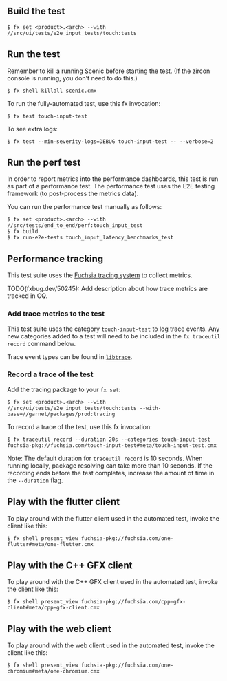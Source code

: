 ## Build the test

```shell
$ fx set <product>.<arch> --with //src/ui/tests/e2e_input_tests/touch:tests
```

## Run the test

Remember to kill a running Scenic before starting the test. (If the zircon
console is running, you don't need to do this.)

```shell
$ fx shell killall scenic.cmx
```

To run the fully-automated test, use this fx invocation:

```shell
$ fx test touch-input-test
```

To see extra logs:

```shell
$ fx test --min-severity-logs=DEBUG touch-input-test -- --verbose=2
```

## Run the perf test

In order to report metrics into the performance dashboards, this test is
run as part of a performance test. The performance test uses the E2E
testing framework (to post-process the metrics data).

You can run the performance test manually as follows:

```shell
$ fx set <product>.<arch> --with //src/tests/end_to_end/perf:touch_input_test
$ fx build
$ fx run-e2e-tests touch_input_latency_benchmarks_test
```

## Performance tracking

This test suite uses the
[Fuchsia tracing system](https://fuchsia.dev/fuchsia-src/concepts/tracing) to
collect metrics.

TODO(fxbug.dev/50245): Add description about how trace metrics are tracked in CQ.

### Add trace metrics to the test

This test suite uses the category `touch-input-test` to log trace events. Any
new categories added to a test will need to be included in the `fx traceutil
record` command below.

Trace event types can be found in
[`libtrace`](//zircon/system/ulib/trace/include/lib/trace/event.h).

### Record a trace of the test

Add the tracing package to your `fx set`:

```shell
$ fx set <product>.<arch> --with //src/ui/tests/e2e_input_tests/touch:tests --with-base=//garnet/packages/prod:tracing
```

To record a trace of the test, use this fx invocation:

```shell
$ fx traceutil record --duration 20s --categories touch-input-test fuchsia-pkg://fuchsia.com/touch-input-test#meta/touch-input-test.cmx
```

Note: The default duration for `traceutil record` is 10 seconds. When running
locally, package resolving can take more than 10 seconds. If the recording ends
before the test completes, increase the amount of time in the `--duration` flag.

## Play with the flutter client

To play around with the flutter client used in the automated test, invoke the
client like this:

```shell
$ fx shell present_view fuchsia-pkg://fuchsia.com/one-flutter#meta/one-flutter.cmx
```

## Play with the C++ GFX client

To play around with the C++ GFX client used in the automated test, invoke the
client like this:

```shell
$ fx shell present_view fuchsia-pkg://fuchsia.com/cpp-gfx-client#meta/cpp-gfx-client.cmx
```

## Play with the web client

To play around with the web client used in the automated test, invoke the
client like this:

```shell
$ fx shell present_view fuchsia-pkg://fuchsia.com/one-chromium#meta/one-chromium.cmx
```